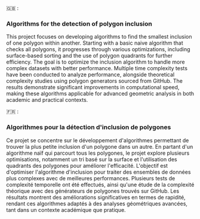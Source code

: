 🇬🇧 :
### Algorithms for the detection of polygon inclusion
This project focuses on developing algorithms to find the smallest inclusion of one polygon within another. Starting with a basic naive algorithm that checks all polygons, it progresses through various optimizations, including surface-based sorting and the use of polygon quadrants for further efficiency. The goal is to optimize the inclusion algorithm to handle more complex datasets with better performance. Multiple time complexity tests have been conducted to analyze performance, alongside theoretical complexity studies using polygon generators sourced from GitHub. The results demonstrate significant improvements in computational speed, making these algorithms applicable for advanced geometric analysis in both academic and practical contexts.


🇫🇷 :
### Algorithmes pour la détection d'inclusion de polygones
Ce projet se concentre sur le développement d'algorithmes permettant de trouver la plus petite inclusion d'un polygone dans un autre. En partant d'un algorithme naïf qui parcourt tous les polygones, le projet explore plusieurs optimisations, notamment un tri basé sur la surface et l'utilisation des quadrants des polygones pour améliorer l'efficacité. L'objectif est d'optimiser l'algorithme d'inclusion pour traiter des ensembles de données plus complexes avec de meilleures performances. Plusieurs tests de complexité temporelle ont été effectués, ainsi qu'une étude de la complexité théorique avec des générateurs de polygones trouvés sur GitHub. Les résultats montrent des améliorations significatives en termes de rapidité, rendant ces algorithmes adaptés à des analyses géométriques avancées, tant dans un contexte académique que pratique.

